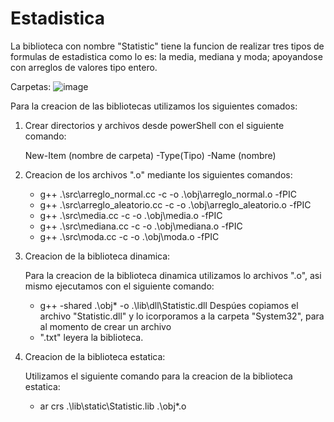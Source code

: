 # Estadistica
La biblioteca con nombre "Statistic" tiene la funcion de realizar tres tipos de formulas de estadistica como lo es: la media, mediana y moda; apoyandose con arreglos de valores tipo entero. 

Carpetas: 
![image](https://user-images.githubusercontent.com/109366932/185821009-fc0cfd85-b834-408d-8766-497fe2b89016.png)

Para la creacion de las bibliotecas utilizamos los siguientes comados: 

1. Crear directorios y archivos desde powerShell con el siguiente comando: 

      New-Item (nombre de carpeta) -Type(Tipo) -Name (nombre) 
      
2. Creacion de los archivos ".o" mediante los siguientes comandos: 

     - g++ .\src\arreglo_normal.cc -c -o .\obj\arreglo_normal.o -fPIC
     - g++ .\src\arreglo_aleatorio.cc -c -o .\obj\arreglo_aleatorio.o -fPIC
     - g++ .\src\media.cc -c -o .\obj\media.o -fPIC
     - g++ .\src\mediana.cc -c -o .\obj\mediana.o -fPIC
     - g++ .\src\moda.cc -c -o .\obj\moda.o -fPIC
     
3. Creacion de la biblioteca dinamica: 

    Para la creacion de la biblioteca dinamica utilizamos lo archivos ".o", asi mismo ejecutamos con el siguiente comando: 
      - g++ -shared .\obj\* -o .\lib\dll\Statistic.dll 
    Despúes copiamos el archivo "Statistic.dll" y lo icorporamos a la carpeta "System32", para al momento de crear un archivo  
      - ".txt" leyera la biblioteca.
    
4. Creacion de la biblioteca estatica: 
    
    Utilizamos el siguiente comando para la creacion de la biblioteca estatica: 
   
      - ar crs .\lib\static\Statistic.lib .\obj\*.o
    


